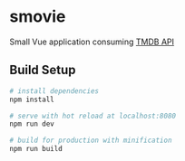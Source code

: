 # smovie
Small Vue application consuming [TMDB API](https://developers.themoviedb.org/)

## Build Setup

``` bash
# install dependencies
npm install

# serve with hot reload at localhost:8080
npm run dev

# build for production with minification
npm run build
```
